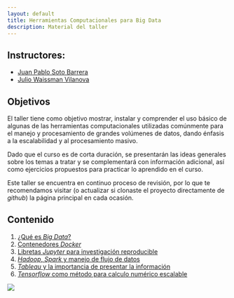 ```yaml
---
layout: default
title: Herramientas Computacionales para Big Data
description: Material del taller
---
```


## Instructores:

- [Juan Pablo Soto Barrera]()
- [Julio Waissman Vilanova](http://mat.uson.mx/~juliowaissman/)

## Objetivos

El taller tiene como objetivo mostrar, instalar y comprender el uso básico de
algunas de las herramientas computacionales utilizadas comúnmente para el manejo
y procesamiento de grandes volúmenes de datos, dando énfasis a la escalabilidad
y al procesamiento masivo.

Dado que el curso es de corta duración, se presentarán las ideas generales sobre
los temas a tratar y se complementará con información adicional, así como
ejercicios propuestos para practicar lo aprendido en el curso.

Este taller se encuentra en continuo proceso de revisión, por lo que te
recomendamos visitar (o actualizar si clonaste el proyecto directamente de
*github*) la página principal en cada ocasión.

## Contenido

1. [¿Qué es *Big Data*?]()
2. [Contenedores *Docker*](docker/)
3. [Libretas *Jupyter* para investigación reproducible](jupyter/)
4. [*Hadoop*, *Spark* y manejo de flujo de datos]()
5. [*Tableau* y la importancia de presentar la información]()
6. [*Tensorflow* como método para calculo numérico escalable]()

![](big-data.jpg)
